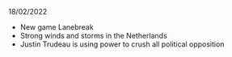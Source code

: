 18/02/2022

- New game Lanebreak
- Strong winds and storms in the Netherlands
- Justin Trudeau is using power to crush all political opposition